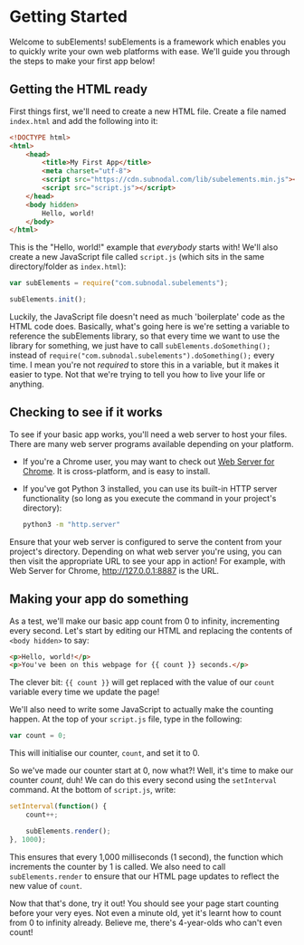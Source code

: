 # Getting Started
Welcome to subElements! subElements is a framework which enables you to quickly
write your own web platforms with ease. We'll guide you through the steps to
make your first app below!

## Getting the HTML ready
First things first, we'll need to create a new HTML file. Create a file named
`index.html` and add the following into it:

```html
<!DOCTYPE html>
<html>
    <head>
        <title>My First App</title>
        <meta charset="utf-8">
        <script src="https://cdn.subnodal.com/lib/subelements.min.js"></script>
        <script src="script.js"></script>
    </head>
    <body hidden>
        Hello, world!
    </body>
</html>
```

This is the "Hello, world!" example that _everybody_ starts with! We'll also
create a new JavaScript file called `script.js` (which sits in the same
directory/folder as `index.html`):

```javascript
var subElements = require("com.subnodal.subelements");

subElements.init();
```

Luckily, the JavaScript file doesn't need as much 'boilerplate' code as the HTML
code does. Basically, what's going here is we're setting a variable to reference
the subElements library, so that every time we want to use the library for
something, we just have to call `subElements.doSomething();` instead of
`require("com.subnodal.subelements").doSomething();` every time. I mean you're
not _required_ to store this in a variable, but it makes it easier to type. Not
that we're trying to tell you how to live your life or anything.

## Checking to see if it works
To see if your basic app works, you'll need a web server to host your files.
There are many web server programs available depending on your platform.

* If you're a Chrome user, you may want to check out
  [Web Server for Chrome](https://chrome.google.com/webstore/detail/web-server-for-chrome/ofhbbkphhbklhfoeikjpcbhemlocgigb?hl=en).
  It is cross-platform, and is easy to install.
* If you've got Python 3 installed, you can use its built-in HTTP server
  functionality (so long as you execute the command in your project's
  directory):

  ```bash
  python3 -m "http.server"
  ```

Ensure that your web server is configured to serve the content from your
project's directory. Depending on what web server you're using, you can then
visit the appropriate URL to see your app in action! For example, with Web
Server for Chrome, http://127.0.0.1:8887 is the URL.

## Making your app do something
As a test, we'll make our basic app count from 0 to infinity, incrementing every
second. Let's start by editing our HTML and replacing the contents of
`<body hidden>` to say:

```html
<p>Hello, world!</p>
<p>You've been on this webpage for {{ count }} seconds.</p>
```

The clever bit: `{{ count }}` will get replaced with the value of our `count`
variable every time we update the page!

We'll also need to write some JavaScript to actually make the counting happen.
At the top of your `script.js` file, type in the following:

```javascript
var count = 0;
```

This will initialise our counter, `count`, and set it to 0.

So we've made our counter start at 0, now what?! Well, it's time to make our
counter _count_, duh! We can do this every second using the `setInterval`
command. At the bottom of `script.js`, write:

```javascript
setInterval(function() {
    count++;

    subElements.render();
}, 1000);
```

This ensures that every 1,000 milliseconds (1 second), the function which
increments the counter by 1 is called. We also need to call `subElements.render`
to ensure that our HTML page updates to reflect the new value of `count`.

Now that that's done, try it out! You should see your page start counting before
your very eyes. Not even a minute old, yet it's learnt how to count from 0 to
infinity already. Believe me, there's 4-year-olds who can't even count!

